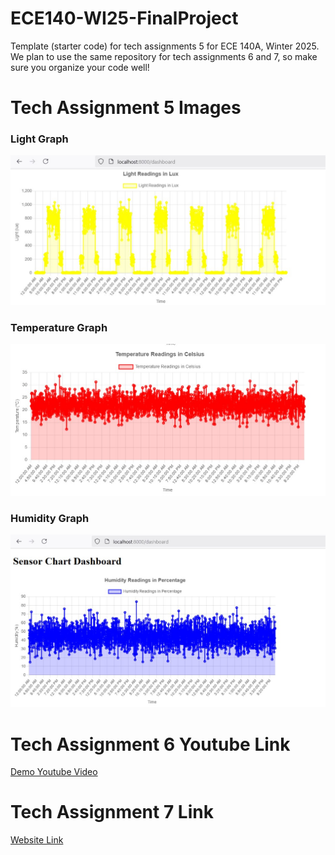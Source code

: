 # ECE140-WI25-FinalProject

Template (starter code) for tech assignments 5 for ECE 140A, Winter 2025. We plan to use the same repository for tech assignments 6 and 7, so make sure you organize your code well!

# Tech Assignment 5 Images

### Light Graph
![](app/public/images/light.jpg)

### Temperature Graph
![](app/public/images/temperature.jpg)

### Humidity Graph
![](app/public/images/humidity.jpg)


# Tech Assignment 6 Youtube Link
[Demo Youtube Video](https://youtu.be/Ky7Yrj4v7rE)



# Tech Assignment 7 Link
[Website Link](https://tech-assignment-final-project-emma-and-obr3.onrender.com/)


